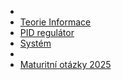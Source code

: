 -
- [Teorie Informace](teorie-informace.md)
- [PID regulátor](pid-regulator.md)
- [Systém](Systém.md)
-
- [Maturitní otázky 2025](maturitni-otazky.md)